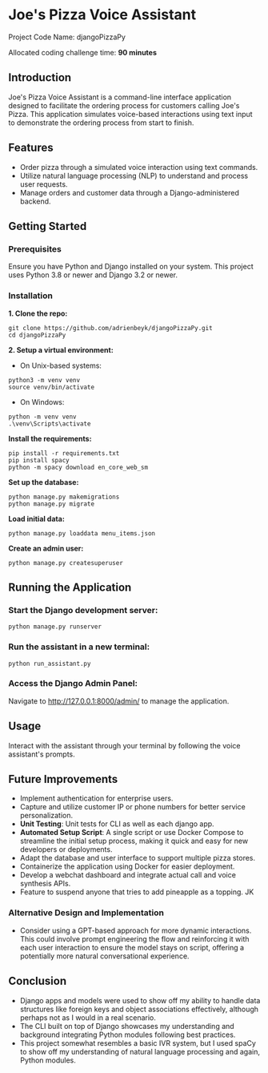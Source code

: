 # Joe's Pizza Voice Assistant
Project Code Name: djangoPizzaPy

Allocated coding challenge time: **90 minutes**

## Introduction
Joe's Pizza Voice Assistant is a command-line interface application designed to facilitate the ordering process for customers calling Joe's Pizza. This application simulates voice-based interactions using text input to demonstrate the ordering process from start to finish.

## Features
- Order pizza through a simulated voice interaction using text commands.
- Utilize natural language processing (NLP) to understand and process user requests.
- Manage orders and customer data through a Django-administered backend.

## Getting Started
### Prerequisites
Ensure you have Python and Django installed on your system. This project uses Python 3.8 or newer and Django 3.2 or newer.

### Installation
**1. Clone the repo:**
```
git clone https://github.com/adrienbeyk/djangoPizzaPy.git
cd djangoPizzaPy
```
**2. Setup a virtual environment:**

* On Unix-based systems:
```
python3 -m venv venv
source venv/bin/activate
```
* On Windows:

```
python -m venv venv
.\venv\Scripts\activate
```

**Install the requirements:**

```
pip install -r requirements.txt
pip install spacy
python -m spacy download en_core_web_sm
```

**Set up the database:**

```
python manage.py makemigrations
python manage.py migrate
```

**Load initial data:**

```
python manage.py loaddata menu_items.json
```

**Create an admin user:**

```
python manage.py createsuperuser
```

## Running the Application

### Start the Django development server:

```
python manage.py runserver
```

### Run the assistant in a new terminal:

```
python run_assistant.py
```

### Access the Django Admin Panel:

Navigate to http://127.0.0.1:8000/admin/ to manage the application.

## Usage
Interact with the assistant through your terminal by following the voice assistant's prompts.

## Future Improvements
* Implement authentication for enterprise users.
* Capture and utilize customer IP or phone numbers for better service personalization.
* **Unit Testing**: Unit tests for CLI as well as each django app.
* **Automated Setup Script**: A single script or use Docker Compose to streamline the initial setup process, making it quick and easy for new developers or deployments.
* Adapt the database and user interface to support multiple pizza stores.
* Containerize the application using Docker for easier deployment.
* Develop a webchat dashboard and integrate actual call and voice synthesis APIs.
* Feature to suspend anyone that tries to add pineapple as a topping. JK

### Alternative Design and Implementation
* Consider using a GPT-based approach for more dynamic interactions. This could involve prompt engineering the flow and reinforcing it with each user interaction to ensure the model stays on script, offering a potentially more natural conversational experience.

## Conclusion
- Django apps and models were used to show off my ability to handle data structures like foreign keys and object associations effectively, although perhaps not as I would in a real scenario. 
- The CLI built on top of Django showcases my understanding and background integrating Python modules following best practices.
- This project somewhat resembles a basic IVR system, but I used spaCy to show off my understanding of natural language processing and again, Python modules.